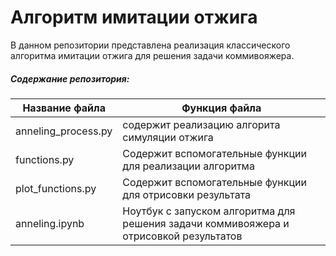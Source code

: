 # Алгоритм имитации отжига

В данном репозитории представлена реализация классического алгоритма имитации отжига для решения задачи коммивояжера.

##### Содержание репозитория:
Название файла          |    Функция файла
------------------------|-----------------------------------------------------------------------------------------
anneling_process.py     |    содержит реализацию алгорита симуляции отжига
functions.py            |    Содержит вспомогательные функции для реализации алгоритма
plot_functions.py       |    Содержит вспомогательные функции для отрисовки результата
anneling.ipynb          |    Ноутбук с запуском алгоритма для решения задачи коммивояжера и отрисовкой результатов
